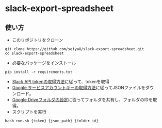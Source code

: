 # slack-export-spreadsheet
## 使い方
- このリポジトリをクローン
```
git clone https://github.com/seiya8/slack-export-spreadsheet.git
cd slack-export-spreadsheet
```
- 必要なパッケージをインストール
```
pip install -r requirements.txt
```
- [Slack API tokenの取得方法](./docs/slack_api.md)に従って、tokenを取得
- [Google サービスアカウントキーの取得方法](./docs/google_drive_api.md)に従ってJSONファイルをダウンロード。
- [Google Driveフォルダの設定](./docs/drive_folder.md)に従ってフォルダを共有し、フォルダのIDを取得。
- スクリプトを実行
```
bash run.sh {token} {json_path} {folder_id}
```